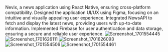 Nevix, a news application using React Native, ensuring cross-platform compatibility.
Designed the application UI/UX using Figma, focusing on an intuitive and visually appealing user experience.
Integrated NewsAPI to fetch and display the latest news, providing users with up-to-date information.
Implemented Firebase for user authentication and data storage, ensuring a secure and reliable user experience.
![Screenshot_1701554445](https://github.com/user-attachments/assets/3bd2df2c-7fd4-42ef-b206-34e680a15e92)
![Screenshot_1701626111](https://github.com/user-attachments/assets/38a0f933-fa97-44a0-aa01-89fef01b2304)
![Screenshot_1701626093](https://github.com/user-attachments/assets/534999d4-90b3-4f8e-8b46-fce8fa1c4b92)
![Screenshot_1701554506](https://github.com/user-attachments/assets/2ec46245-1c01-48a8-a17a-30f6e12217f3)
![Screenshot_1701554461](https://github.com/user-attachments/assets/78a6c5f3-cc09-4555-8076-45dcd6b761e1)

